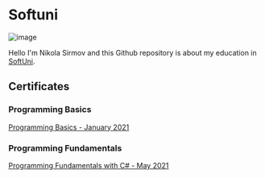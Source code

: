 
# Softuni

![image](https://camo.githubusercontent.com/982926c013b95556197bcba404465ffd3ad5ecdb0cd76ea87e6828348570ed7c/687474703a2f2f696e6e6f766174696f6e73746172746572626f782e62672f77702d636f6e74656e742f75706c6f6164732f323031362f30352f536f6674756e695f6c6f676f5f74726173706172656e742e706e67)

Hello I'm Nikola Sirmov and this Github repository is about my education in [SoftUni](https://softuni.org/).

## Certificates

### Programming Basics

[Programming Basics - January 2021](https://softuni.bg/Certificates/Details/100323/6f3cc46c)

### Programming Fundamentals

[Programming Fundamentals with C# - May 2021](https://softuni.bg/certificates/details/111597/4e53d063)
